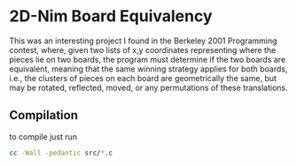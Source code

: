 # 2D-Nim Board Equivalency #

This was an interesting project I found in the Berkeley 2001 Programming contest,
where, given two lists of x,y coordinates representing where the pieces lie on two boards,
the program must determine if the two boards are equivalent, meaning that the same winning strategy applies for both boards, i.e., the clusters of pieces on each board are geometrically the same, but may be rotated, reflected, moved, or any permutations of these translations.

## Compilation
to compile just run
```bash
cc -Wall -pedantic src/*.c
```


